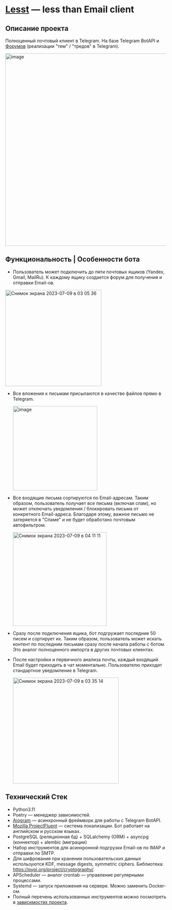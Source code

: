 # <a href="https://t.me/LesstRobot">Lesst</a> — less than Email client

## Описание проекта
Полноценный почтовый клиент в Telegram. На базе Telegram BotAPI и <a href="https://telegram.org/blog/ultimate-privacy-topics-2-0/ru#temi-2-0">Форумов</a> (реализации "тем" / "тредов" в Telegram).

<img width="600" alt="image" src="https://github.com/innerbots/lesst/assets/62261985/0a53cf29-a748-4710-bf64-a78f0abcb1ab">

## Функциональность | Особенности бота
- Пользователь может подключить до пяти почтовых ящиков (Yandex, Gmail, MailRu). К каждому ящику создается форум для получения и отправки Email-ов.
<img width="300" alt="Снимок экрана 2023-07-09 в 03 05 36" src="https://github.com/innerbots/lesst/assets/62261985/18324140-5607-424b-971e-da4fe81c3781">

- Все вложения к письмам присылаются в качестве файлов прямо в Telegram.
  
  <img width="263" alt="image" src="https://github.com/innerbots/lesst/assets/62261985/09720367-67a7-4701-a23b-f71427e27f93">

- Все входящие письма сортируются по Email-адресам. Таким образом, пользователь получает все письма (включая спам), но может отключать уведомления / блокировать письма от конкретного Email-адреса. Благодаря этому, важное письмо не затеряется в "Спаме" и не будет обработано почтовым автофильтром.

  <img width="292" alt="Снимок экрана 2023-07-09 в 04 11 11" src="https://github.com/innerbots/lesst/assets/62261985/5d0f8851-3595-44b9-876a-a01d0e09a415">

- Сразу после подключения ящика, бот подгружает последние 50 писем и сортирует их. Таким образом, пользователь может искать контент по последним письмам сразу после начала работы с ботом. Это аналог полноценного импорта в других почтовых клиентах.
- После настройки и первичного анализа почты, каждый входящий Email будет приходить в чат моментально. Пользователю приходит стандартное уведомление в Telegram.
  
  <img width="330" alt="Снимок экрана 2023-07-09 в 03 35 14" src="https://github.com/innerbots/lesst/assets/62261985/9b244a3f-93ac-4553-9a1c-f0c6129fd8ae">


## Технический Стек
- Python3.11
- Poetry — менеджер зависимостей.
- <a href="https://github.com/aiogram/aiogram">Aiogram</a> — асинхронный фреймворк для работы с Telegram BotAPI.
- <a href="https://projectfluent.org/">Mozilla ProjectFluent</a> — система локализации. Бот работает на английском и русском языках.
- PostgreSQL (реляционная бд) + SQLalchemy (ORM) + asyncpg (коннектор) + alembic (миграции)
- Набор инструментов для асинхронной подгрузки Email-ов по IMAP и отправки по SMTP.
- Для шифрования при хранении пользовательских данных используются KDF, message digests, symmetric ciphers. Библиотека: https://pypi.org/project/cryptography/.
- APScheduler — аналог crontab — управление регулярными процессами.
- Systemd — запуск приложения на сервере. Можно заменить Docker-ом.
- Полный перечень использованных инструментов можно посмотреть в <a href="https://github.com/innerbots/lesst/blob/main/pyproject.toml">зависимостях проекта</a>.
